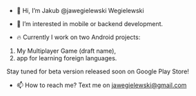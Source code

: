 - 👋 Hi, I’m Jakub @jawegielewski Wegielewski

- 👀 I’m interested in mobile or backend development.

- 🔥 Currently I work on two Android projects:
1) My Multiplayer Game (draft name),
2) app for learning foreign languages.

Stay tuned for beta version released soon on Google Play Store!

- 📫 How to reach me? Text me on <a href = "mailto: jawegielewski@gmail.com">jawegielewski@gmail.com</a>
